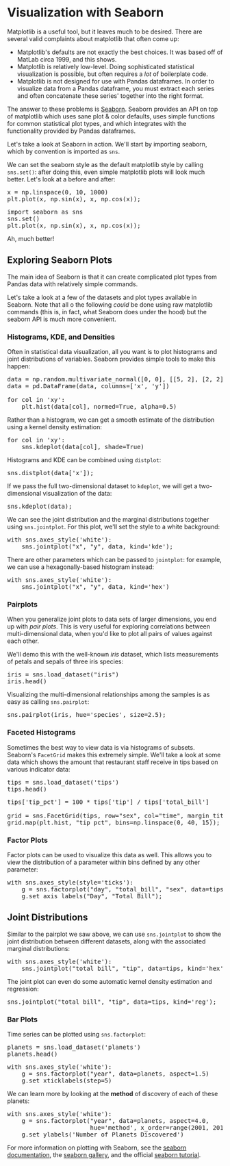 # Visualization with Seaborn

Matplotlib is a useful tool, but it leaves much to be desired. There are several valid complaints about matplotlib that often come up:

- Matplotlib's defaults are not exactly the best choices. It was based off of MatLab circa 1999, and this shows.
- Matplotlib is relatively low-level. Doing sophisticated statistical visualization is possible, but often requires a *lot* of boilerplate code.
- Matplotlib is not designed for use with Pandas dataframes. In order to visualize data from a Pandas dataframe, you must extract each series and often concatenate these series' together into the right format.

The answer to these problems is [Seaborn](http://stanford.edu/~mwaskom/software/seaborn/). Seaborn provides an API on top of matplotlib which uses sane plot & color defaults, uses simple functions for common statistical plot types, and which integrates with the functionality provided by Pandas dataframes.

Let's take a look at Seaborn in action. We'll start by importing seaborn, which by convention is imported as ``sns``.

We can set the seaborn style as the default matplotlib style by calling ``sns.set()``: after doing this, even simple matplotlib plots will look much better.
Let's look at a before and after:

<pre data-code-language="python"
     data-executable="true"
     data-type="programlisting">
x = np.linspace(0, 10, 1000)
plt.plot(x, np.sin(x), x, np.cos(x));
</pre>

<pre data-code-language="python"
     data-executable="true"
     data-type="programlisting">
import seaborn as sns
sns.set()
plt.plot(x, np.sin(x), x, np.cos(x));
</pre>

Ah, much better!

## Exploring Seaborn Plots

The main idea of Seaborn is that it can create complicated plot types from Pandas data with relatively simple commands.

Let's take a look at a few of the datasets and plot types available in Seaborn. Note that all o the following *could* be done using raw matplotlib commands (this is, in fact, what Seaborn does under the hood) but the seaborn API is much more convenient.

### Histograms, KDE, and Densities

Often in statistical data visualization, all you want is to plot histograms and joint distributions of variables.
Seaborn provides simple tools to make this happen:

<pre data-code-language="python"
     data-executable="true"
     data-type="programlisting">
data = np.random.multivariate_normal([0, 0], [[5, 2], [2, 2]], size=2000)
data = pd.DataFrame(data, columns=['x', 'y'])

for col in 'xy':
    plt.hist(data[col], normed=True, alpha=0.5)
</pre>

Rather than a histogram, we can get a smooth estimate of the distribution using a kernel density estimation:

<pre data-code-language="python"
     data-executable="true"
     data-type="programlisting">
for col in 'xy':
    sns.kdeplot(data[col], shade=True)
</pre>

Histograms and KDE can be combined using ``distplot``:

<pre data-code-language="python"
     data-executable="true"
     data-type="programlisting">
sns.distplot(data['x']);
</pre>

If we pass the full two-dimensional dataset to ``kdeplot``, we will get a two-dimensional visualization of the data:

<pre data-code-language="python"
     data-executable="true"
     data-type="programlisting">
sns.kdeplot(data);
</pre>

We can see the joint distribution and the marginal distributions together using ``sns.jointplot``.
For this plot, we'll set the style to a white background:

<pre data-code-language="python"
     data-executable="true"
     data-type="programlisting">
with sns.axes_style('white'):
    sns.jointplot("x", "y", data, kind='kde');
</pre>

There are other parameters which can be passed to ``jointplot``: for example, we can use a hexagonally-based histogram instead:

<pre data-code-language="python"
     data-executable="true"
     data-type="programlisting">
with sns.axes_style('white'):
    sns.jointplot("x", "y", data, kind='hex')
</pre>

### Pairplots

When you generalize joint plots to data sets of larger dimensions, you end up with *pair plots*. This is very useful for exploring correlations between multi-dimensional data, when you'd like to plot all pairs of values against each other.

We'll demo this with the well-known *iris* dataset, which lists measurements of petals and sepals of three iris species:

<pre data-code-language="python"
     data-executable="true"
     data-type="programlisting">
iris = sns.load_dataset("iris")
iris.head()
</pre>

Visualizing the multi-dimensional relationships among the samples is as easy as calling ``sns.pairplot``:

<pre data-code-language="python"
     data-executable="true"
     data-type="programlisting">
sns.pairplot(iris, hue='species', size=2.5);
</pre>

### Faceted Histograms

Sometimes the best way to view data is via histograms of subsets. Seaborn's ``FacetGrid`` makes this extremely simple.
We'll take a look at some data which shows the amount that restaurant staff receive in tips based on various indicator data:

<pre data-code-language="python"
     data-executable="true"
     data-type="programlisting">
tips = sns.load_dataset('tips')
tips.head()
</pre>

<pre data-code-language="python"
     data-executable="true"
     data-type="programlisting">
tips['tip_pct'] = 100 * tips['tip'] / tips['total_bill']

grid = sns.FacetGrid(tips, row="sex", col="time", margin_titles=True)
grid.map(plt.hist, "tip_pct", bins=np.linspace(0, 40, 15));
</pre>

### Factor Plots

Factor plots can be used to visualize this data as well. This allows you to view the distribution of a parameter within bins defined by any other parameter:

<pre data-code-language="python"
     data-executable="true"
     data-type="programlisting">
with sns.axes_style(style='ticks'):
    g = sns.factorplot("day", "total_bill", "sex", data=tips, kind="box")
    g.set_axis_labels("Day", "Total Bill");
</pre>

## Joint Distributions

Similar to the pairplot we saw above, we can use ``sns.jointplot`` to show the joint distribution between different datasets, along with the associated marginal distributions:

<pre data-code-language="python"
     data-executable="true"
     data-type="programlisting">
with sns.axes_style('white'):
    sns.jointplot("total_bill", "tip", data=tips, kind='hex')
</pre>

The joint plot can even do some automatic kernel density estimation and regression:

<pre data-code-language="python"
     data-executable="true"
     data-type="programlisting">
sns.jointplot("total_bill", "tip", data=tips, kind='reg');
</pre>

### Bar Plots

Time series can be plotted using ``sns.factorplot``:

<pre data-code-language="python"
     data-executable="true"
     data-type="programlisting">
planets = sns.load_dataset('planets')
planets.head()
</pre>

<pre data-code-language="python"
     data-executable="true"
     data-type="programlisting">
with sns.axes_style('white'):
    g = sns.factorplot("year", data=planets, aspect=1.5)
    g.set_xticklabels(step=5)
</pre>

We can learn more by looking at the **method** of discovery of each of these planets:

<pre data-code-language="python"
     data-executable="true"
     data-type="programlisting">
with sns.axes_style('white'):
    g = sns.factorplot("year", data=planets, aspect=4.0,
                       hue='method', x_order=range(2001, 2015))
    g.set_ylabels('Number of Planets Discovered')
</pre>

For more information on plotting with Seaborn, see the [seaborn documentation](http://stanford.edu/~mwaskom/software/seaborn), the [seaborn gallery](http://stanford.edu/~mwaskom/software/seaborn/examples/index.html), and the official [seaborn tutorial](http://stanford.edu/~mwaskom/software/seaborn/tutorial.html).
